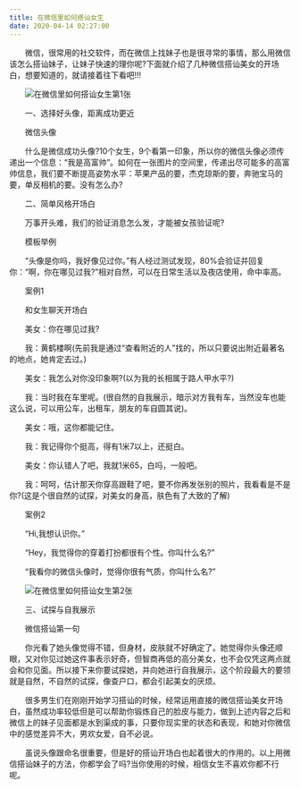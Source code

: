 ```yaml
---
title: 在微信里如何搭讪女生
date: 2020-04-14 02:27:00
---
```




　　微信，很常用的社交软件，而在微信上找妹子也是很寻常的事情，那么用微信该怎么搭讪妹子，让妹子快速的理你呢?下面就介绍了几种微信搭讪美女的开场白，想要知道的，就请接着往下看吧!!!

　　![在微信里如何搭讪女生第1张](/img/0c9c636434a07ef06af77a6579e5dc86.jpg)

　　一、选择好头像，距离成功更近

　　微信头像

　　什么是微信成功头像?10个女生，9个看第一印象，所以你的微信头像必须传递出一个信息：“我是高富帅”。如何在一张图片的空间里，传递出尽可能多的高富帅信息，我们要不断提高姿势水平：苹果产品的要，杰克琼斯的要，奔驰宝马的要，单反相机的要。没有怎么办?

　　二、简单风格开场白

　　万事开头难，我们的验证消息怎么发，才能被女孩验证呢?

　　模板举例

　　“头像是你吗，我好像见过你。”有人经过测试发现，80%会验证并回复你：“啊，你在哪见过我?”相对自然，可以在日常生活以及夜店使用，命中率高。

　　案例1

　　和女生聊天开场白

　　美女：你在哪见过我?

　　我：黄鹤楼啊(先前我是通过“查看附近的人”找的，所以只要说出附近最著名的地点，她肯定去过。)

　　美女：我怎么对你没印象啊?(以为我的长相属于路人甲水平?)

　　我：当时我在车里呢。(很自然的自我展示，暗示对方我有车，当然没车也能这么说，可以用公车，出租车，朋友的车自圆其说)。

　　美女：哦，这你都能记住。

　　我：我记得你个挺高，得有1米7以上，还挺白。

　　美女：你认错人了吧，我就1米65，白吗，一般吧。

　　我：呵呵，估计那天你穿高跟鞋了吧，要不你再发张别的照片，我看看是不是你?(这是个很自然的试探，对美女的身高，肤色有了大致的了解)

　　案例2

　　“Hi,我想认识你。”

　　“Hey，我觉得你的穿着打扮都很有个性。你叫什么名?”

　　“我看你的微信头像时，觉得你很有气质，你叫什么名?”

　　![在微信里如何搭讪女生第2张](/img/19f4ea88481995a20c280ca0223488f8.jpg)

　　三、试探与自我展示

　　微信搭讪第一句

　　你光看了她头像觉得不错，但身材，皮肤就不好确定了。她觉得你头像还顺眼，又对你见过她这件事表示好奇，但智商再低的高分美女，也不会仅凭这两点就会和你见面。所以接下来你要试探她，并向她进行自我展示，这个阶段最大的要领就是自然，不自然的试探，像查户口，都会引起美女的厌烦。

　　很多男生们在刚刚开始学习搭讪的时候，经常运用直接的微信搭讪美女开场白，虽然成功率较低但是可以帮助你锻炼自己的脸皮与能力，做到上述内容之后和微信上的妹子见面都是水到渠成的事，只要你现实里的状态和表现，和她对你微信中的感觉差异不大，男欢女爱，自不必说。

　　虽说头像跟命名很重要，但是好的搭讪开场白也起着很大的作用的。以上用微信搭讪妹子的方法，你都学会了吗?当你使用的时候，相信女生不喜欢你都不行呢。